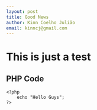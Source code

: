 ```yaml
---
layout: post
title: Good News
author: Kinn Coelho Julião
email: kinncj@gmail.com
---
```


This is just a test
==============

PHP Code
--------------
	<?php
		echo "Hello Guys";
	?>
